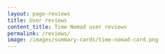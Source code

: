 ```yaml
---
layout: page-reviews
title: User reviews
content_title: Time Nomad user reviews
permalink: /reviews/
image: /images/summary-cards/time-nomad-card.png
---
```


